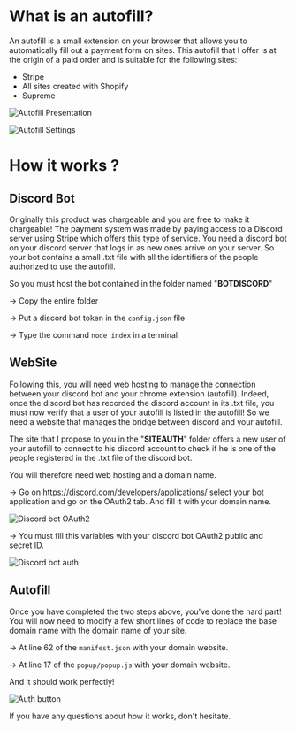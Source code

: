 # What is an autofill?
An autofill is a small extension on your browser that allows you to automatically fill out a payment form on sites.
This autofill that I offer is at the origin of a paid order and is suitable for the following sites:
- Stripe
- All sites created with Shopify
- Supreme

![Autofill Presentation](https://i.ibb.co/jfsvqmZ/image.png)

![Autofill Settings](https://i.ibb.co/nr76sS7/image.png)
# How it works ?

## Discord Bot
Originally this product was chargeable and you are free to make it chargeable!
The payment system was made by paying access to a Discord server using Stripe which offers this type of service.
You need a discord bot on your discord server that logs in as new ones arrive on your server. So your bot contains a small .txt file with all the identifiers of the people authorized to use the autofill.

So you must host the bot contained in the folder named "**BOTDISCORD**"

-> Copy the entire folder

-> Put a discord bot token in the `config.json` file

-> Type the command `node index` in a terminal


## WebSite

Following this, you will need web hosting to manage the connection between your discord bot and your chrome extension (autofill).
Indeed, once the discord bot has recorded the discord account in its .txt file, you must now verify that a user of your autofill is listed in the autofill!
So we need a website that manages the bridge between discord and your autofill.

The site that I propose to you in the "**SITEAUTH**" folder offers a new user of your autofill to connect to his discord account to check if he is one of the people registered in the .txt file of the discord bot.

You will therefore need web hosting and a domain name.

-> Go on https://discord.com/developers/applications/ select your bot application and go on the OAuth2 tab. And fill it with your domain name.

![Discord bot OAuth2](https://i.ibb.co/0V4S1Pt/image.png)


-> You must fill this variables with your discord bot OAuth2 public and secret ID.

![Discord bot auth](https://i.ibb.co/0VDjCqL/image.png)
## Autofill

Once you have completed the two steps above, you've done the hard part!
You will now need to modify a few short lines of code to replace the base domain name with the domain name of your site.

-> At line 62 of the `manifest.json` with your domain website.

-> At line 17 of the `popup/popup.js` with your domain website.

And it should work perfectly!

![Auth button](https://i.ibb.co/27R65VR/image.png)

If you have any questions about how it works, don't hesitate.
